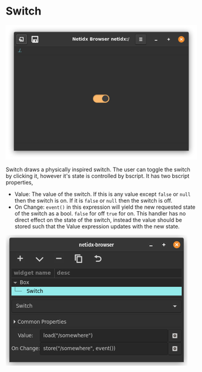 # Switch

![Switch](./widget-switch.png)

Switch draws a physically inspired switch. The user can toggle the
switch by clicking it, however it's state is controlled by bscript. It
has two bscript properties,

- Value: The value of the switch. If this is any value except `false`
  or `null` then the switch is on. If it is `false` or `null` then the
  switch is off.
- On Change: `event()` in this expression will yield the new requested
  state of the switch as a bool. `false` for off `true` for on. This
  handler has no direct effect on the state of the switch, instead the
  value should be stored such that the Value expression updates with
  the new state.


![Switch Editor](./editor-switch.png)
